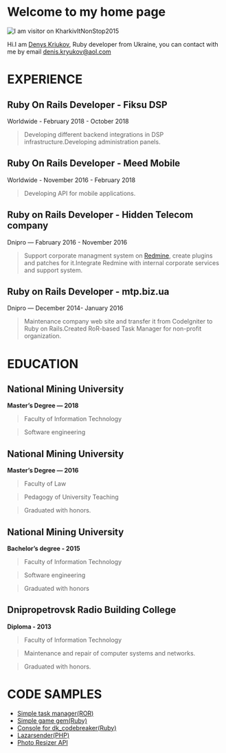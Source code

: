 # Welcome to my home page
![I am visitor on KharkivItNonStop2015](https://cloud.githubusercontent.com/assets/9421428/14539691/0fd52702-028a-11e6-912e-48f5116cdad5.jpg)

Hi.I am [Denys Kriukov](https://www.linkedin.com/in/denys-kriukov), Ruby developer from Ukraine, you can contact with me by email [denis.kryukov@aol.com](mailto:denis.kryukov@aol.com)

# EXPERIENCE

## Ruby On Rails Developer - Fiksu DSP

Worldwide - February 2018 - October 2018

> Developing different backend integrations in DSP infrastructure.Developing administration panels.

## Ruby On Rails Developer - Meed Mobile

Worldwide - November 2016 - February 2018

> Developing API for mobile applications.

## Ruby on Rails Developer - Hidden Telecom company

Dnipro — Fabruary 2016 - November 2016

> Support corporate managment system on [Redmine](http://www.redmine.org/), create plugins and patches for it.Integrate Redmine with internal corporate services and support system.

## Ruby on Rails Developer - mtp.biz.ua

Dnipro — December 2014- January 2016

> Maintenance company web site and transfer it from CodeIgniter to Ruby on Rails.Created RoR-based Task Manager for non-profit organization.

# EDUCATION

## National Mining University
**Master’s Degree — 2018**
                                                                                                         
> Faculty of Information Technology

> Software engineering

## National Mining University
**Master’s Degree — 2016**
                                                                                                         
> Faculty of Law

> Pedagogy of University Teaching

> Graduated with honors.

## National Mining University
**Bachelor’s degree - 2015**
                                                                                                         
> Faculty of Information Technology

> Software engineering

> Graduated with honors

## Dnipropetrovsk Radio Building College 
**Diploma - 2013**

> Faculty of Information Technology
                                                                                                         
> Maintenance and repair of computer systems and networks.

> Graduated with honors.


# CODE SAMPLES

+ [Simple task manager(ROR)](https://github.com/DenKey/task_manager_kryukov)
+ [Simple game gem(Ruby)](https://github.com/DenKey/dk_codebreaker)
+ [Console for dk_codebreaker(Ruby)](https://github.com/DenKey/codebreaker_console)
+ [Lazarsender(PHP)](https://github.com/DenKey/lazarsender)
+ [Photo Resizer API](https://github.com/DenKey/photo_resizer)
